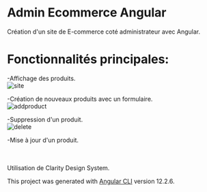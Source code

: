 # Admin Ecommerce Angular

Création d'un site de E-commerce coté administrateur avec Angular.

# Fonctionnalités principales: 

-Affichage des produits. <br/>
![site](https://user-images.githubusercontent.com/59169143/133930006-0f358cd0-9708-4ea6-bde5-80c78bce38e7.png)


-Création de nouveaux produits avec un formulaire.<br/>
![addproduct](https://user-images.githubusercontent.com/59169143/133930122-1c0e4413-73b1-45e7-9bd2-b83d45c498a8.png)

-Suppression d'un produit. <br/>
![delete](https://user-images.githubusercontent.com/59169143/133930142-4d804f64-08e8-4ed2-92a6-f068b3f20cfe.png)

-Mise à jour d'un produit.<br/>
<br/>
<br/>


Utilisation de Clarity Design System.

This project was generated with [Angular CLI](https://github.com/angular/angular-cli) version 12.2.6.




